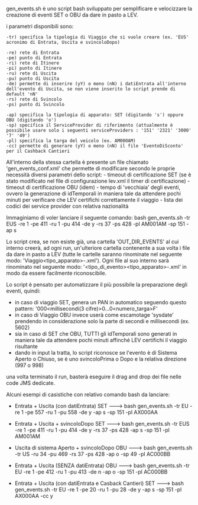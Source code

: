 gen_events.sh è uno script bash sviluppato per semplificare e velocizzare la creazione di eventi SET o OBU da dare in pasto a LEV.

i parametri disponibili sono:
    
    -tr) specifica la tipologia di Viaggio che si vuole creare (ex. 'EUS' acronimo di Entrata, Uscita e svincoloDopo)
    
    -re) rete di Entrata
    -pe) punto di Entrata
    -ri) rete di Itinere
    -pi) punto di Itinere
    -ru) rete di Uscita
    -pu) punto di Uscita
    -de) permette di inserire (yY) o meno (nN) i datiEntrata all'interno dell'evento di Uscita, se non viene inserito lo script prende di default 'nN'
    -rs) rete di Svincolo
    -ps) punto di Svincolo

    -ap) specifica la tipologia di apparato: SET (digitando 's') oppure OBU (digitando 'o')
    -sp) specifica il ServiceProvider di riferimento (attualmente è possibile usare solo i seguenti serviceProviders : '151' '2321' '3000' '7' '49')
    -pl) specifica la targa del veicolo (ex. AM000AM)
    -cc) permette di generare (yY) o meno (nN) il file 'EventoDiSconto' per il Cashback Cantieri


All'interno della stessa cartella è presente un file chiamato 'gen_events_conf.xml' che permette di modificare secondo le proprie necessità diversi parametri dello script:
    - timeout di certificazione SET (se è stato modificato nel file di configurazione lev.xml il timer di certificazione)
    - timeout di certificazione OBU (idem)
    - tempo di 'vecchiaia' degli eventi, ovvero la generazione di idTemporali in maniera tale da attendere pochi minuti per verificare che LEV certifichi correttamente il viaggio
    - lista dei codici dei service provider con relativa nazionalità


Immaginiamo di voler lanciare il seguente comando: bash gen_events.sh -tr EUS -re 1 -pe 411 -ru 1 -pu 414 -de y -rs 37 -ps 428 -pl AM001AM -sp 151 -ap s

Lo script crea, se non esiste già, una cartella 'OUT_DIR_EVENTS' al cui interno creerà, ad ogni run, un'ulteriore cartella contenente a sua volta i file da dare in pasto a LEV (tutte le cartelle saranno rinominate nel seguente modo: 'Viaggio<tipo_apparato>-<tratta>.xml'). Ogni file al suo interno sarà rinominato nel seguente modo: '<tipo_di_evento><tipo_apparato>-<stazione>.xml' in modo da essere facilmente riconoscibile.

Lo script è pensato per automatizzare il più possibile la preparazione degli eventi, quindi:
-   in caso di viaggio SET, genera un PAN in automatico seguendo questo pattern: '<YYYYMMDD>000<millisecondi(3 cifre)>0...0<numero_targa>F'
-   in caso di Viaggio OBU invece userà come escamotage 'sysdate' prendendo in considerazione solo la parte di secondi e millisecondi (ex. 5602)
-   sia in caso di SET che OBU, TUTTI gli idTemporali sono generati in maniera tale da attendere pochi minuti affinché LEV certifichi il viaggio risultante
-   dando in input la tratta, lo script riconosce se l'evento è di Sistema Aperto o Chiuso, se è uno svincoloPrima o Dopo e la relativa direzione (997 o 998)

una volta terminato il run, basterà eseguire il drag and drop dei file nelle code JMS dedicate.

Alcuni esempi di casistiche con relativo comando bash da lanciare:

-   Entrata + Uscita (con datiEntrata) SET ---> bash gen_events.sh -tr EU -re 1 -pe 557 -ru 1 -pu 558 -de y -ap s -sp 151 -pl AX000AA

-   Entrata + Uscita + svincoloDopo SET ---> bash gen_events.sh -tr EUS -re 1 -pe 411 -ru 1 -pu 414 -de y -rs 37 -ps 428 -ap s -sp 151 -pl AM001AM  
 
-   Uscita di sistema Aperto + svincoloDopo OBU ---> bash gen_events.sh -tr US -ru 34 -pu 469 -rs 37 -ps 428 -ap o -sp 49 -pl AC000BB
 
-   Entrata + Uscita (SENZA datiEntrata) OBU ---> bash gen_events.sh -tr EU -re 1 -pe 412 -ru 1 -pu 413 -de n -ap o -sp 151 -pl AC000BB

-   Entrata + Uscita (con datiEntrata e Casback Cantieri) SET ---> bash gen_events.sh -tr EU -re 1 -pe 20 -ru 1 -pu 28 -de y -ap s -sp 151 -pl AX000AA -cc y 

